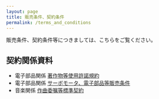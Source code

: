 ```yaml
---
layout: page
title: 販売条件、契約条件
permalink: /terms_and_conditions
---
```


販売条件、契約条件等につきましては、こちらをご覧ください。

## 契約関係資料
* 電子部品関係 [著作物等使用許諾規約](legal/licensing)
* 電子部品関係 [サーボモータ、電子部品等販売条件](servomotor_sales_conditions)
* 音楽関係 [作曲委嘱等標準契約](https://docs.google.com/document/d/1d65OZuJJraxlttcsz0ZvSMNKBj-zepP_o_AK-ftdns0/)
